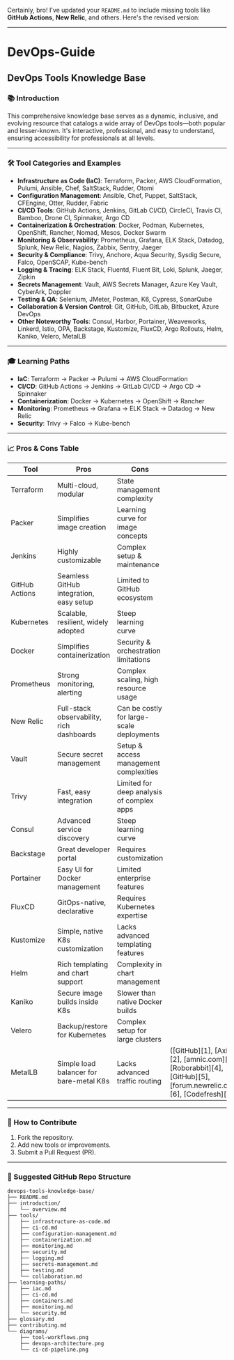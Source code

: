Certainly, bro! I've updated your `README.md` to include missing tools like **GitHub Actions**, **New Relic**, and others. Here's the revised version:

---

# DevOps-Guide

## DevOps Tools Knowledge Base

### 📚 Introduction

This comprehensive knowledge base serves as a dynamic, inclusive, and evolving resource that catalogs a wide array of DevOps tools—both popular and lesser-known. It's interactive, professional, and easy to understand, ensuring accessibility for professionals at all levels.

---

### 🛠️ Tool Categories and Examples

* **Infrastructure as Code (IaC)**: Terraform, Packer, AWS CloudFormation, Pulumi, Ansible, Chef, SaltStack, Rudder, Otomi
* **Configuration Management**: Ansible, Chef, Puppet, SaltStack, CFEngine, Otter, Rudder, Fabric
* **CI/CD Tools**: GitHub Actions, Jenkins, GitLab CI/CD, CircleCI, Travis CI, Bamboo, Drone CI, Spinnaker, Argo CD
* **Containerization & Orchestration**: Docker, Podman, Kubernetes, OpenShift, Rancher, Nomad, Mesos, Docker Swarm
* **Monitoring & Observability**: Prometheus, Grafana, ELK Stack, Datadog, Splunk, New Relic, Nagios, Zabbix, Sentry, Jaeger
* **Security & Compliance**: Trivy, Anchore, Aqua Security, Sysdig Secure, Falco, OpenSCAP, Kube-bench
* **Logging & Tracing**: ELK Stack, Fluentd, Fluent Bit, Loki, Splunk, Jaeger, Zipkin
* **Secrets Management**: Vault, AWS Secrets Manager, Azure Key Vault, CyberArk, Doppler
* **Testing & QA**: Selenium, JMeter, Postman, K6, Cypress, SonarQube
* **Collaboration & Version Control**: Git, GitHub, GitLab, Bitbucket, Azure DevOps
* **Other Noteworthy Tools**: Consul, Harbor, Portainer, Weaveworks, Linkerd, Istio, OPA, Backstage, Kustomize, FluxCD, Argo Rollouts, Helm, Kaniko, Velero, MetalLB

---

### 🎓 Learning Paths

* **IaC**: Terraform → Packer → Pulumi → AWS CloudFormation
* **CI/CD**: GitHub Actions → Jenkins → GitLab CI/CD → Argo CD → Spinnaker
* **Containerization**: Docker → Kubernetes → OpenShift → Rancher
* **Monitoring**: Prometheus → Grafana → ELK Stack → Datadog → New Relic
* **Security**: Trivy → Falco → Kube-bench

---

### 📈 Pros & Cons Table

| Tool           | Pros                                      | Cons                                      |                                                                                                                  |
| -------------- | ----------------------------------------- | ----------------------------------------- | ---------------------------------------------------------------------------------------------------------------- |
| Terraform      | Multi-cloud, modular                      | State management complexity               |                                                                                                                  |
| Packer         | Simplifies image creation                 | Learning curve for image concepts         |                                                                                                                  |
| Jenkins        | Highly customizable                       | Complex setup & maintenance               |                                                                                                                  |
| GitHub Actions | Seamless GitHub integration, easy setup   | Limited to GitHub ecosystem               |                                                                                                                  |
| Kubernetes     | Scalable, resilient, widely adopted       | Steep learning curve                      |                                                                                                                  |
| Docker         | Simplifies containerization               | Security & orchestration limitations      |                                                                                                                  |
| Prometheus     | Strong monitoring, alerting               | Complex scaling, high resource usage      |                                                                                                                  |
| New Relic      | Full-stack observability, rich dashboards | Can be costly for large-scale deployments |                                                                                                                  |
| Vault          | Secure secret management                  | Setup & access management complexities    |                                                                                                                  |
| Trivy          | Fast, easy integration                    | Limited for deep analysis of complex apps |                                                                                                                  |
| Consul         | Advanced service discovery                | Steep learning curve                      |                                                                                                                  |
| Backstage      | Great developer portal                    | Requires customization                    |                                                                                                                  |
| Portainer      | Easy UI for Docker management             | Limited enterprise features               |                                                                                                                  |
| FluxCD         | GitOps-native, declarative                | Requires Kubernetes expertise             |                                                                                                                  |
| Kustomize      | Simple, native K8s customization          | Lacks advanced templating features        |                                                                                                                  |
| Helm           | Rich templating and chart support         | Complexity in chart management            |                                                                                                                  |
| Kaniko         | Secure image builds inside K8s            | Slower than native Docker builds          |                                                                                                                  |
| Velero         | Backup/restore for Kubernetes             | Complex setup for large clusters          |                                                                                                                  |
| MetalLB        | Simple load balancer for bare-metal K8s   | Lacks advanced traffic routing            | ([GitHub][1], [Axify][2], [amnic.com][3], [Roborabbit][4], [GitHub][5], [forum.newrelic.com][6], [Codefresh][7]) |

---

### 🧭 How to Contribute

1. Fork the repository.
2. Add new tools or improvements.
3. Submit a Pull Request (PR).

---

### 📁 Suggested GitHub Repo Structure

```
devops-tools-knowledge-base/
├── README.md
├── introduction/
│   └── overview.md
├── tools/
│   ├── infrastructure-as-code.md
│   ├── ci-cd.md
│   ├── configuration-management.md
│   ├── containerization.md
│   ├── monitoring.md
│   ├── security.md
│   ├── logging.md
│   ├── secrets-management.md
│   ├── testing.md
│   └── collaboration.md
├── learning-paths/
│   ├── iac.md
│   ├── ci-cd.md
│   ├── containers.md
│   ├── monitoring.md
│   └── security.md
├── glossary.md
├── contributing.md
└── diagrams/
    ├── tool-workflows.png
    ├── devops-architecture.png
    └── ci-cd-pipeline.png
```
